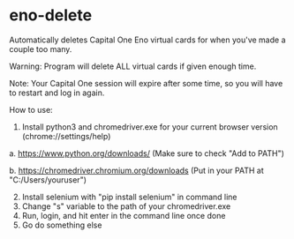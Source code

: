 # eno-delete
 Automatically deletes Capital One Eno virtual cards for when you've made a couple too many. 

 Warning: Program will delete ALL virtual cards if given enough time.

 Note: Your Capital One session will expire after some time, so you will have to restart and log in again.


 How to use:
 1. Install python3 and chromedriver.exe for your current browser version (chrome://settings/help)

 a. https://www.python.org/downloads/ (Make sure to check "Add to PATH")

 b. https://chromedriver.chromium.org/downloads (Put in your PATH at "C:/Users/youruser")

 2. Install selenium with "pip install selenium" in command line
 3. Change "s" variable to the path of your chromedriver.exe
 4. Run, login, and hit enter in the command line once done
 5. Go do something else